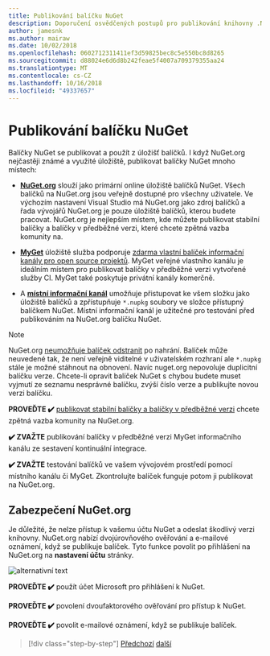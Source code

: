```yaml
---
title: Publikování balíčku NuGet
description: Doporučení osvědčených postupů pro publikování knihovny .NET NuGet
author: jamesnk
ms.author: mairaw
ms.date: 10/02/2018
ms.openlocfilehash: 0602712311411ef3d59825bec8c5e550bc8d8265
ms.sourcegitcommit: d88024e6d6d8b242feae5f4007a709379355aa24
ms.translationtype: MT
ms.contentlocale: cs-CZ
ms.lasthandoff: 10/16/2018
ms.locfileid: "49337657"
---
```

# <a name="publishing-a-nuget-package"></a>Publikování balíčku NuGet

Balíčky NuGet se publikovat a použít z úložišť balíčků. I když NuGet.org nejčastěji známé a využité úložiště, publikovat balíčky NuGet mnoho místech:

* **[NuGet.org](https://www.nuget.org/)**  slouží jako primární online úložiště balíčků NuGet. Všech balíčků na NuGet.org jsou veřejně dostupné pro všechny uživatele. Ve výchozím nastavení Visual Studio má NuGet.org jako zdroj balíčků a řada vývojářů NuGet.org je pouze úložiště balíčků, kterou budete pracovat. NuGet.org je nejlepším místem, kde můžete publikovat stabilní balíčky a balíčky v předběžné verzi, které chcete zpětná vazba komunity na.

* **[MyGet](https://myget.org/)**  úložiště služba podporuje [zdarma vlastní balíček informační kanály pro open source projektů](https://www.myget.org/opensource). MyGet veřejné vlastního kanálu je ideálním místem pro publikovat balíčky v předběžné verzi vytvořené služby CI. MyGet také poskytuje privátní kanály komerčně.

* A **[místní informační kanál](/nuget/hosting-packages/local-feeds)** umožňuje přistupovat ke všem složku jako úložiště balíčků a zpřístupňuje `*.nupkg` soubory ve složce přístupný balíčkem NuGet. Místní informační kanál je užitečné pro testování před publikováním na NuGet.org balíčku NuGet.

> [!NOTE]
> NuGet.org [neumožňuje balíček odstranit](/nuget/policies/deleting-packages) po nahrání. Balíček může neuvedené tak, že není veřejně viditelné v uživatelském rozhraní ale `*.nupkg` stále je možné stáhnout na obnovení. Navíc nuget.org nepovoluje duplicitní balíčku verze. Chcete-li opravit balíček NuGet s chybou budete muset vyjmutí ze seznamu nesprávné balíčku, zvýší číslo verze a publikujte novou verzi balíčku.

**PROVEĎTE ✔️** [publikovat stabilní balíčky a balíčky v předběžné verzi](/nuget/create-packages/publish-a-package) chcete zpětná vazba komunity na NuGet.org.

**✔️ ZVAŽTE** publikování balíčky v předběžné verzi MyGet informačního kanálu ze sestavení kontinuální integrace.

**✔️ ZVAŽTE** testování balíčků ve vašem vývojovém prostředí pomocí místního kanálu či MyGet. Zkontrolujte balíček funguje potom ji publikovat na NuGet.org.

## <a name="nugetorg-security"></a>Zabezpečení NuGet.org

Je důležité, že nelze přístup k vašemu účtu NuGet a odeslat škodlivý verzi knihovny. NuGet.org nabízí dvojúrovňového ověřování a e-mailové oznámení, když se publikuje balíček. Tyto funkce povolit po přihlášení na NuGet.org na **nastavení účtu** stránky.

![alternativní text](./media/publish-nuget-package/nuget-2fa.png "zabezpečení účtu NuGet")

**PROVEĎTE ✔️** použít účet Microsoft pro přihlášení k NuGet.

**PROVEĎTE ✔️** povolení dvoufaktorového ověřování pro přístup k NuGet.

**PROVEĎTE ✔️** povolit e-mailové oznámení, když se publikuje balíček.

>[!div class="step-by-step"]
[Předchozí](./sourcelink.md)
[další](./versioning.md)
